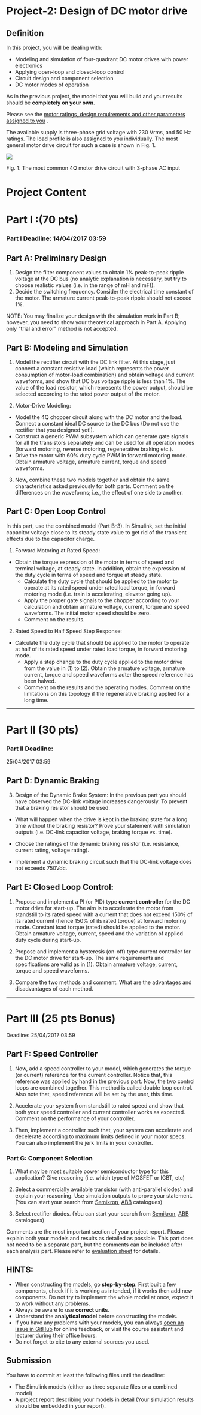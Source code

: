 # Project-2: Design of DC motor drive

## Definition

In this project, you will be dealing with:

* Modeling and simulation of four-quadrant DC motor drives with power electronics
* Applying open-loop and closed-loop control
* Circuit design and component selection
* DC motor modes of operation

As in the previous project, the model that you will build and your results should be **completely on your own**.

Please see the [motor ratings, design requirements and other parameters assigned to you](https://github.com/odtu/ee462/blob/master/Project_2/motordata.md) .

The available supply is three-phase grid voltage with 230 Vrms, and 50 Hz ratings. The load profile is also assigned to you individually. The most general motor drive circuit for such a case is shown in Fig. 1.

![](./project2.png)

Fig. 1: The most common 4Q motor drive circuit with 3-phase AC input

# Project Content

# Part I :(70 pts)

### Part I Deadline: 14/04/2017 03:59

## Part A: Preliminary Design

1. Design the filter component values to obtain 1% peak-to-peak ripple voltage at the DC bus (no analytic explanation is necessary, but try to choose realistic values (i.e. in the range of mH and mF)).
2. Decide the switching frequency. Consider the electrical time constant of the motor. The armature current peak-to-peak ripple should not exceed 1%.

NOTE: You may finalize your design with the simulation work in Part B; however, you need to show your theoretical approach in Part A. Applying only "trial and error" method is not accepted.

## Part B: Modeling and Simulation

1. Model the rectifier circuit with the DC link filter. At this stage, just connect a constant resistive load (which represents the power consumption of motor-load combination) and obtain voltage and current waveforms, and show that DC bus voltage ripple is less than 1%. The value of the load resistor, which represents the power output, should be selected according to the rated power output of the motor.

2. Motor-Drive Modeling:
  * Model the 4Q chopper circuit along with the DC motor and the load. Connect a constant ideal DC source to the DC bus (Do not use the rectifier that you designed yet!).
  * Construct a generic PWM subsystem which can generate gate signals for all the transistors separately and can be used for all operation modes (forward motoring, reverse motoring, regenerative braking etc.).
  * Drive the motor with 60% duty cycle PWM in forward motoring mode. Obtain armature voltage, armature current, torque and speed waveforms.

3. Now, combine these two models together and obtain the same characteristics asked previously for both parts. Comment on the differences on the waveforms; i.e., the effect of one side to another.

## Part C: Open Loop Control

In this part, use the combined model (Part B-3). In Simulink, set the initial capacitor voltage close to its steady state value to get rid of the transient effects due to the capacitor charge.

1.  Forward Motoring at Rated Speed:

* Obtain the torque expression of the motor in terms of speed and terminal voltage, at steady state. In addition, obtain the expression of the duty cycle in terms of speed and torque at steady state.
  * Calculate the duty cycle that should be applied to the motor to operate at its rated speed under rated load torque, in forward motoring mode (i.e. train is accelerating, elevator going up).
  * Apply the proper gate signals to the chopper according to your calculation and obtain armature voltage, current, torque and speed waveforms. The initial motor speed should be zero.
  * Comment on the results.

2.  Rated Speed to Half Speed Step Response:

* Calculate the duty cycle that should be applied to the motor to operate at half of its rated speed under rated load torque, in forward motoring mode.
  * Apply a step change to the duty cycle applied to the motor drive from the value in (1) to (2). Obtain the armature voltage, armature current, torque and speed waveforms adter the speed reference has been halved.
  * Comment on the results and the operating modes. Comment on the limitations on this topology if the regenerative braking applied for a long time.

---

# Part II (30 pts)

### Part II Deadline:
25/04/2017 03:59


## Part D: Dynamic Braking

3. Design of the Dynamic Brake System: In the previous part you should have observed the DC-link voltage increases dangerously. To prevent that a braking resistor should be used.

* What will happen when the drive is kept in the braking state for a long time without the braking resistor? Prove your statement with simulation outputs (i.e. DC-link capacitor voltage, braking torque vs. time).

* Choose the ratings of the dynamic braking resistor (i.e. resistance, current rating, voltage rating). 

* Implement a dynamic braking circuit such that the DC-link voltage does not exceeds 750Vdc.


## Part E: Closed Loop Control:

1. Propose and implement a PI (or PID) type **current controller** for the DC motor drive for start-up. The aim is to accelerate the motor from standstill to its rated speed with a current that does not exceed 150% of its rated current (hence 150% of its rated torque) at forward motoring mode. Constant load torque (rated) should be applied to the motor. Obtain armature voltage, current, speed and the variation of applied duty cycle during start-up.

2. Propose and implement a hysteresis (on-off) type current controller for the DC motor drive for start-up. The same requirements and specifications are valid as in (1). Obtain armature voltage, current, torque and speed waveforms.

3. Compare the two methods and comment. What are the advantages and disadvantages of each method.

---
# Part III (25 pts Bonus)
Deadline: 25/04/2017 03:59

## Part F: Speed Controller

1. Now, add a speed controller to your model, which generates the torque (or current) reference for the current controller. Notice that, this reference was applied by hand in the previous part. Now, the two control loops are combined together. This method is called double loop control. Also note that, speed reference will be set by the user, this time.

2. Accelerate your system from standstill to rated speed and show that both your speed controller and current controller works as expected. Comment on the performance of your controller.

3. Then, implement a controller such that, your system can accelerate and decelerate according to maximum limits defined in your motor specs. You can also implement the jerk limits in your controller.


### Part G: Component Selection

1. What may be most suitable power semiconductor type for this application? Give reasoning (i.e. which type of MOSFET or IGBT, etc)

2. Select a commercially available transistor (with anti-parallel diodes) and explain your reasoning. Use simulation outputs to prove your statement. (You can start your search from [Semikron](https://www.semikron.com/products/product-classes/igbt-modules.html), [ABB](http://new.abb.com/semiconductors) catalogues)

3. Select rectifier diodes. (You can start your search from [Semikron](https://www.semikron.com/products/product-classes/igbt-modules.html), [ABB](http://new.abb.com/semiconductors) catalogues)

Comments are the most important section of your project report. Please explain both your models and results as detailed as possible. This part does not need to be a separate part, but the comments can be included after each analysis part. Please refer to [evaluation sheet](https://github.com/odtu/ee462/blob/master/Project_1/evaluation.md) for details.


## HINTS:

* When constructing the models, go **step-by-step**. First built a few components, check if it is working as intended, if it works then add new components. Do not try to implement the whole model at once, expect it to work without any problems.
* Always be aware to use **correct units**.
* Understand the **analytical model** before constructing the models.
* If you have any problems with your models, you can always [open an issue in GitHub](https://guides.github.com/features/issues/) for online feedback, or visit the course assistant and lecturer during their office hours.
*  Do not forget to cite to any external sources you used.

## Submission

You have to commit at least the following files until the deadline:

- The Simulink models (either as three separate files or a combined model)
- A project report describing your models in detail (Your simulation results should be embedded in your report).
